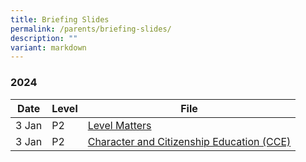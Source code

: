 ```yaml
---
title: Briefing Slides
permalink: /parents/briefing-slides/
description: ""
variant: markdown
---
```

### **2024**

| Date | Level | File |
| -------- | -------- | -------- |
|3 Jan|P2|[Level Matters](/files/Briefing%20Slides%202024/P2/P2_PTM_Jan_2024_Level_Matters.pdf)|
|3 Jan|P2|[Character and Citizenship Education (CCE)](/files/Briefing%20Slides%202024/P2/P2_PTM_Jan_2024_CCE.pdf)|